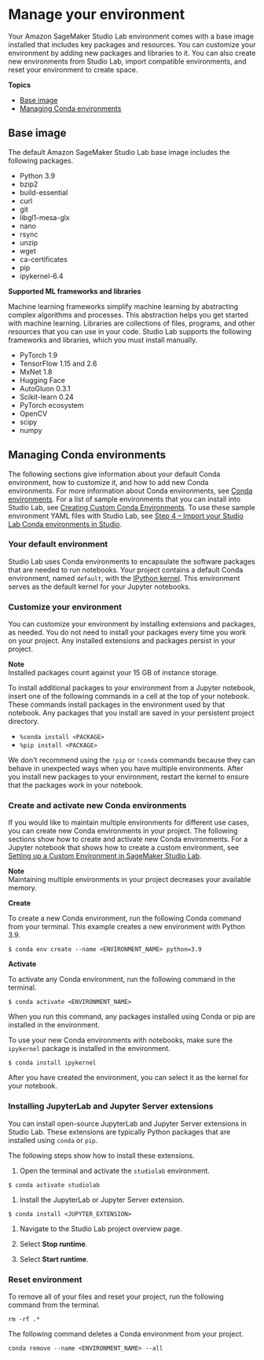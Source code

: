 # Manage your environment<a name="studio-lab-use-manage"></a>

 Your Amazon SageMaker Studio Lab environment comes with a base image installed that includes key packages and resources\. You can customize your environment by adding new packages and libraries to it\. You can also create new environments from Studio Lab, import compatible environments, and reset your environment to create space\. 

**Topics**
+ [Base image](#studio-lab-use-manage-base)
+ [Managing Conda environments](#studio-lab-use-manage-conda)

## Base image<a name="studio-lab-use-manage-base"></a>

 The default Amazon SageMaker Studio Lab base image includes the following packages\.
+  Python 3\.9 
+  bzip2 
+  build\-essential 
+  curl 
+  git 
+  libgl1\-mesa\-glx 
+  nano 
+  rsync 
+  unzip 
+  wget 
+  ca\-certificates 
+  pip 
+  ipykernel\-6\.4 

 **Supported ML frameworks and libraries** 

Machine learning frameworks simplify machine learning by abstracting complex algorithms and processes\. This abstraction helps you get started with machine learning\. Libraries are collections of files, programs, and other resources that you can use in your code\. Studio Lab supports the following frameworks and libraries, which you must install manually\.
+  PyTorch 1\.9 
+  TensorFlow 1\.15 and 2\.6 
+  MxNet 1\.8 
+  Hugging Face 
+  AutoGluon 0\.3\.1 
+  Scikit\-learn 0\.24 
+  PyTorch ecosystem 
+  OpenCV 
+  scipy 
+  numpy 

## Managing Conda environments<a name="studio-lab-use-manage-conda"></a>

 The following sections give information about your default Conda environment, how to customize it, and how to add new Conda environments\. For more information about Conda environments, see [Conda environments](https://docs.conda.io/projects/conda/en/latest/user-guide/concepts/environments.html)\. For a list of sample environments that you can install into Studio Lab, see [Creating Custom Conda Environments](https://github.com/aws/studio-lab-examples/tree/main/custom-environments)\. To use these sample environment YAML files with Studio Lab, see [Step 4 – Import your Studio Lab Conda environments in Studio](studio-lab-use-migrate.md#studio-lab-use-migrate-step4)\. 

### Your default environment<a name="studio-lab-use-manage-conda-default"></a>

 Studio Lab uses Conda environments to encapsulate the software packages that are needed to run notebooks\. Your project contains a default Conda environment, named `default`, with the [IPython kernel](https://ipython.readthedocs.io/en/stable/)\. This environment serves as the default kernel for your Jupyter notebooks\.

### Customize your environment<a name="studio-lab-use-manage-conda-default-customize"></a>

 You can customize your environment by installing extensions and packages, as needed\. You do not need to install your packages every time you work on your project\. Any installed extensions and packages persist in your project\.

**Note**  
Installed packages count against your 15 GB of instance storage\.

 To install additional packages to your environment from a Jupyter notebook, insert one of the following commands in a cell at the top of your notebook\. These commands install packages in the environment used by that notebook\. Any packages that you install are saved in your persistent project directory\.  
+  `%conda install <PACKAGE>` 
+  `%pip install <PACKAGE>` 

We don't recommend using the `!pip` or `!conda` commands because they can behave in unexpected ways when you have multiple environments\. After you install new packages to your environment, restart the kernel to ensure that the packages work in your notebook\.

### Create and activate new Conda environments<a name="studio-lab-use-manage-conda-new-conda"></a>

If you would like to maintain multiple environments for different use cases, you can create new Conda environments in your project\. The following sections show how to create and activate new Conda environments\. For a Jupyter notebook that shows how to create a custom environment, see [Setting up a Custom Environment in SageMaker Studio Lab](https://github.com/aws/studio-lab-examples/blob/main/custom-environments/custom_environment.ipynb)\.

**Note**  
Maintaining multiple environments in your project decreases your available memory\.

 **Create** 

 To create a new Conda environment, run the following Conda command from your terminal\. This example creates a new environment with Python 3\.9\. 

```
$ conda env create --name <ENVIRONMENT_NAME> python=3.9
```

 **Activate** 

 To activate any Conda environment, run the following command in the terminal\.

```
$ conda activate <ENVIRONMENT_NAME>
```

 When you run this command, any packages installed using Conda or pip are installed in the environment\. 

 To use your new Conda environments with notebooks, make sure the `ipykernel` package is installed in the environment\.

```
$ conda install ipykernel
```

 After you have created the environment, you can select it as the kernel for your notebook\. 

### Installing JupyterLab and Jupyter Server extensions<a name="studio-lab-use-manage-conda-jupyter"></a>

 You can install open\-source JupyterLab and Jupyter Server extensions in Studio Lab\. These extensions are typically Python packages that are installed using `conda` or `pip`\.  

 The following steps show how to install these extensions\. 

1.  Open the terminal and activate the `studiolab` environment\. 

   ```
   $ conda activate studiolab
   ```

1.  Install the JupyterLab or Jupyter Server extension\. 

   ```
   $ conda install <JUPYTER_EXTENSION>
   ```

1.  Navigate to the Studio Lab project overview page\. 

1. Select **Stop runtime**\.

1. Select **Start runtime**\.

### Reset environment<a name="studio-lab-use-manage-conda-reset"></a>

 To remove all of your files and reset your project, run the following command from the terminal\. 

```
rm -rf .*
```

 The following command deletes a Conda environment from your project\. 

```
conda remove --name <ENVIRONMENT_NAME> --all
```
